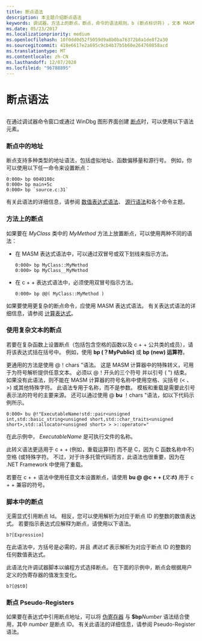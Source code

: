 ```yaml
---
title: 断点语法
description: 本主题介绍断点语法
keywords: 调试器，方法上的断点，断点，命令的语法规则，b (断点标识符) ，文本 MASM 标识符，模板化函数
ms.date: 05/23/2017
ms.localizationpriority: medium
ms.openlocfilehash: 10f0dd0d52f5059d9a8b0ba76372b8a1de8f2a30
ms.sourcegitcommit: 418e6617e2a695c9cb4b37b5b60e264760858acd
ms.translationtype: MT
ms.contentlocale: zh-CN
ms.lasthandoff: 12/07/2020
ms.locfileid: "96788895"
---
```

# <a name="breakpoint-syntax"></a>断点语法


## <span id="ddk_debugging_bios_code_dbg"></span><span id="DDK_DEBUGGING_BIOS_CODE_DBG"></span>


在通过调试器命令窗口或通过 WinDbg 图形界面创建 [断点](using-breakpoints.md)时，可以使用以下语法元素。

### <a name="span-idaddresses_in_breakpointsspanspan-idaddresses_in_breakpointsspanaddresses-in-breakpoints"></a><span id="addresses_in_breakpoints"></span><span id="ADDRESSES_IN_BREAKPOINTS"></span>断点中的地址

断点支持多种类型的地址语法，包括虚拟地址、函数偏移量和源行号。 例如，你可以使用以下任一命令来设置断点：

```dbgcmd
0:000> bp 0040108c
0:000> bp main+5c
0:000> bp `source.c:31`
```

有关此语法的详细信息，请参阅 [数值表达式语法](numerical-expression-syntax.md)、 [源行语法](source-line-syntax.md)和各个命令主题。

### <a name="span-idbreakpoints_on_methodsspanspan-idbreakpoints_on_methodsspanbreakpoints-on-methods"></a><span id="breakpoints_on_methods"></span><span id="BREAKPOINTS_ON_METHODS"></span>方法上的断点

如果要在 *MyClass* 类中的 *MyMethod* 方法上放置断点，可以使用两种不同的语法：

-   在 MASM 表达式语法中，可以通过双冒号或双下划线来指示方法。

    ```dbgcmd
    0:000> bp MyClass::MyMethod 
    0:000> bp MyClass__MyMethod 
    ```

-   在 c + + 表达式语法中，必须使用双冒号指示方法。

    ```dbgcmd
    0:000> bp @@( MyClass::MyMethod ) 
    ```

如果要使用更复杂的断点命令，应使用 MASM 表达式语法。 有关表达式语法的详细信息，请参阅 [计算表达式](evaluating-expressions.md)。

### <a name="span-idbreakpoints_using_complicated_textspanspan-idbreakpoints_using_complicated_textspanbreakpoints-using-complicated-text"></a><span id="breakpoints_using_complicated_text"></span><span id="BREAKPOINTS_USING_COMPLICATED_TEXT"></span>使用复杂文本的断点

若要在复杂函数上设置断点（包括包含空格的函数以及 c + + 公共类的成员），请将该表达式括在括号中。 例如，使用 **bp (？MyPublic)** 或 **bp (new) 运算符**。

更通用的方法是使用 @！chars "语法。 这是 MASM 计算器中的特殊转义，可用于为符号解析提供任意文本。 必须以 @！开头的三个符号 并以引号 ( ") 结束。 如果没有此语法，则不能在 MASM 计算器的符号名称中使用空格、尖括号 (&lt; 、 &gt;) 或其他特殊字符。 此语法专用于名称，而不是参数。 模板和重载是需要此引号表示法的符号的主要来源。 还可以通过使用 @ **bu** ！chars "语法，如以下代码示例所示。

```dbgcmd
0:000> bu @!"ExecutableName!std::pair<unsigned int,std::basic_string<unsigned short,std::char_traits<unsigned short>,std::allocator<unsigned short> > >::operator="
```

在此示例中， *ExecutableName* 是可执行文件的名称。

此转义语法更适用于 c + + (例如，重载运算符) 而不是 C，因为 C 函数名称中不) 空格 (或特殊字符。 不过，对于许多托管代码而言，此语法也很重要，因为在 .NET Framework 中使用了重载。

若要在 c + + 语法中使用任意文本设置断点，请使用 <strong>bu @ @c + + (</strong><em>文本</em>**)** 用于 c + + 兼容的符号。

### <a name="span-idbreakpoints_in_scriptsspanspan-idbreakpoints_in_scriptsspanbreakpoints-in-scripts"></a><span id="breakpoints_in_scripts"></span><span id="BREAKPOINTS_IN_SCRIPTS"></span>脚本中的断点

无需显式引用断点 Id。 相反，您可以使用解析为对应于断点 ID 的整数的数值表达式。 若要指示表达式应解释为断点，请使用以下语法。

```dbgcmd
b?[Expression]
```

在此语法中，方括号是必需的，并且 *表达式* 表示解析为对应于断点 ID 的整数的任何数值表达式。

此语法允许调试器脚本以编程方式选择断点。 在下面的示例中，断点会根据用户定义的伪寄存器的值发生变化。

```dbgcmd
b?[@$t0]
```

### <a name="span-idbreakpoint_pseudo_registersspanspan-idbreakpoint_pseudo_registersspanbreakpoint-pseudo-registers"></a><span id="breakpoint_pseudo_registers"></span><span id="BREAKPOINT_PSEUDO_REGISTERS"></span>断点 Pseudo-Registers

如果要在表达式中引用断点地址，可以将 [伪寄存器](pseudo-register-syntax.md) 与 **$bp**_Number_ 语法结合使用，其中 *number* 是断点 ID。 有关此语法的详细信息，请参阅 Pseudo-Register 语法。

 

 





